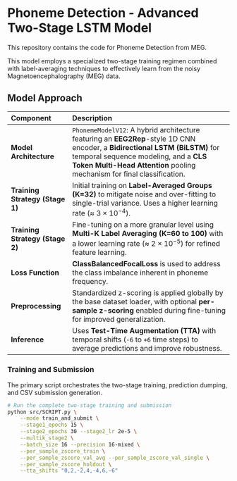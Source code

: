 # Phoneme Detection - Advanced Two-Stage LSTM Model

This repository contains the code for  Phoneme Detection from MEG.

This model employs a specialized two-stage training regimen combined with label-averaging techniques to effectively learn from the noisy Magnetoencephalography (MEG) data.

## Model Approach

| Component | Description |
| :--- | :--- |
| **Model Architecture** | `PhonemeModelV12`: A hybrid architecture featuring an **EEG2Rep**-style 1D CNN encoder, a **Bidirectional LSTM (BiLSTM)** for temporal sequence modeling, and a **CLS Token Multi-Head Attention** pooling mechanism for final classification. |
| **Training Strategy (Stage 1)** | Initial training on **Label-Averaged Groups (K=32)** to mitigate noise and over-fitting to single-trial variance. Uses a higher learning rate ($\approx$ $3 \times 10^{-4}$). |
| **Training Strategy (Stage 2)** | Fine-tuning on a more granular level using **Multi-K Label Averaging (K=60 to 100)** with a lower learning rate ($\approx$ $2 \times 10^{-5}$) for refined feature learning. |
| **Loss Function** | **ClassBalancedFocalLoss** is used to address the class imbalance inherent in phoneme frequency. |
| **Preprocessing** | Standardized z-scoring is applied globally by the base dataset loader, with optional **per-sample z-scoring** enabled during fine-tuning for improved generalization. |
| **Inference** | Uses **Test-Time Augmentation (TTA)** with temporal shifts (`-6` to `+6` time steps) to average predictions and improve robustness. |


### Training and Submission

The primary script orchestrates the two-stage training, prediction dumping, and CSV submission generation.

```bash
# Run the complete two-stage training and submission
python src/SCRIPT.py \
    --mode train_and_submit \
    --stage1_epochs 15 \
    --stage2_epochs 30 --stage2_lr 2e-5 \
    --multik_stage2 \
    --batch_size 16 --precision 16-mixed \
    --per_sample_zscore_train \
    --per_sample_zscore_val_avg --per_sample_zscore_val_single \
    --per_sample_zscore_holdout \
    --tta_shifts "0,2,-2,4,-4,6,-6"

